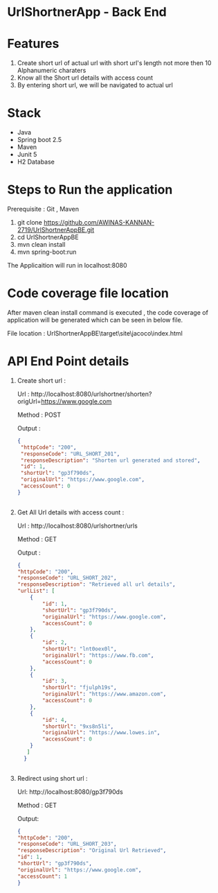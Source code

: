# UrlShortnerApp - Back End 

# Features 

1) Create short url of actual url with short url's length not more then 10 Alphanumeric charaters
2) Know all the Short url details with access count
3) By entering short url, we will be navigated to actual url

# Stack 

* Java
* Spring boot 2.5
* Maven
* Junit 5
* H2 Database



# Steps to Run the application

Prerequisite : Git , Maven

1) git clone https://github.com/AWINAS-KANNAN-2719/UrlShortnerAppBE.git
2) cd UrlShortnerAppBE
3) mvn clean install
4) mvn spring-boot:run

The Applicaition will run in localhost:8080

# Code coverage file location

After maven clean install command is executed , the code coverage of application will be generated which can be 
seen in below file.

File location : UrlShortnerAppBE\target\site\jacoco\index.html


# API End Point details

1) Create  short url :
   
   Url :  http://localhost:8080/urlshortner/shorten?origUrl=https://www.google.com
   
   Method : POST
   
   Output :
   ```json
   {
    "httpCode": "200",
    "responseCode": "URL_SHORT_201",
    "responseDescription": "Shorten url generated and stored",
    "id": 1,
    "shortUrl": "gp3f790ds",
    "originalUrl": "https://www.google.com",
    "accessCount": 0
   } 
 
 2) Get All Url details with access count : 
 
    Url : http://localhost:8080/urlshortner/urls
    
    Method : GET
    
    Output :
    ```json
    {
    "httpCode": "200",
    "responseCode": "URL_SHORT_202",
    "responseDescription": "Retrieved all url details",
    "urlList": [
        {
            "id": 1,
            "shortUrl": "gp3f790ds",
            "originalUrl": "https://www.google.com",
            "accessCount": 0
        },
        {
            "id": 2,
            "shortUrl": "lnt0oex0l",
            "originalUrl": "https://www.fb.com",
            "accessCount": 0
        },
        {
            "id": 3,
            "shortUrl": "fjulph19s",
            "originalUrl": "https://www.amazon.com",
            "accessCount": 0
        },
        {
            "id": 4,
            "shortUrl": "9xs8n5li",
            "originalUrl": "https://www.lowes.in",
            "accessCount": 0
        }
       ]
      }
 
3) Redirect using short url :

    Url: http://localhost:8080/gp3f790ds
    
    Method : GET
    
    Output:
    ```json
    {
    "httpCode": "200",
    "responseCode": "URL_SHORT_203",
    "responseDescription": "Original Url Retrieved",
    "id": 1,
    "shortUrl": "gp3f790ds",
    "originalUrl": "https://www.google.com",
    "accessCount": 1
    }
  
   

